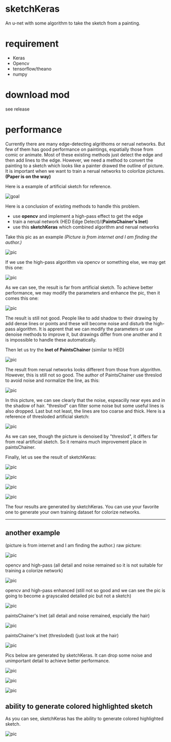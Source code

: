 # sketchKeras
An u-net with some algorithm to take the sketch from a painting.

# requirement
* Keras
* Opencv
* tensorflow/theano
* numpy

# download mod
see release

# performance
Currently there are many edge-detecting algrithoms or nerual networks. But few of them has good performance on paintings, espatially those from comic or animate. Most of these existing methods just detect the edge and then add lines to the edge. However, we need a method to convert the painting to a sketch which looks like a painter drawed the outline of picture. It is important when we want to train a nerual networks to colorlize pictures.**(Paper is on the way)**

Here is a example of artificial sketch for reference.

![goal](https://raw.githubusercontent.com/lllyasviel/sketchKeras/master/github/example.png)

Here is a conclusion of existing methods to handle this problem.
* use **opencv** and implement a high-pass effect to get the edge
* train a nerual network (HED Edge Detect)/(**PaintsChainer's lnet**)
* use this **sketchKeras** which combined algorithm and nerual networks

Take this pic as an example *(Picture is from internet and I am finding the author.)*

![pic](https://raw.githubusercontent.com/lllyasviel/sketchKeras/master/test1/raw.jpg)

If we use the high-pass algorithm via opencv or something else, we may get this one:

![pic](https://raw.githubusercontent.com/lllyasviel/sketchKeras/master/test1/opencv.jpg)

As we can see, the result is far from artificial sketch. To achieve better performance, we may modify the parameters and enhance the pic, then it comes this one:

![pic](https://raw.githubusercontent.com/lllyasviel/sketchKeras/master/test1/opencv_enhanced.jpg)

The result is still not good. People like to add shadow to their drawing by add dense lines or points and these will become noise and disturb the high-pass algorithm. It is apprent that we can modify the parameters or use denoise methods to improve it, but drawings differ from one another and it is impossible to handle these automatically.

Then let us try the **lnet of PaintsChainer** (similar to HED)

![pic](https://raw.githubusercontent.com/lllyasviel/sketchKeras/master/test1/paintsChainer_lnet.jpg)

The result from nerual networks looks different from those from algorithm. However, this is still not so good.
The author of PaintsChainer use threslod to avoid noise and normalize the line, as this:

![pic](https://raw.githubusercontent.com/lllyasviel/sketchKeras/master/test1/paintsChainer_lnet_threshold.jpg)

In this picture, we can see clearly that the noise, espeacilly near eyes and in the shadow of hair. "threslod" can filter some noise but some useful lines is also dropped. Last but not least, the lines are too coarse and thick. Here is a reference of thresloded artificial sketch:

![pic](https://raw.githubusercontent.com/lllyasviel/sketchKeras/master/github/example.jpg)

As we can see, though the picture is denoised by "threslod", it differs far from real artificial sketch. So it remains much improvement place in paintsChainer.

Finally, let us see the result of sketchKeras:

![pic](https://raw.githubusercontent.com/lllyasviel/sketchKeras/master/test1/sketchKeras.jpg)

![pic](https://raw.githubusercontent.com/lllyasviel/sketchKeras/master/test1/sketchKeras_enhanced.jpg)

![pic](https://raw.githubusercontent.com/lllyasviel/sketchKeras/master/test1/sketchKeras_pured.jpg)

![pic](https://raw.githubusercontent.com/lllyasviel/sketchKeras/master/test1/sketchKeras_colored.jpg)

The four results are generated by sketchKeras. You can use your favorite one to generate your own training dataset for colorize networks.

---

## another example

(picture is from internet and I am finding the author.)
raw picture:

![pic](https://raw.githubusercontent.com/lllyasviel/sketchKeras/master/test2/raw.jpg)

opencv and high-pass (all detail and noise remained so it is not suitable for training a colorize network)

![pic](https://raw.githubusercontent.com/lllyasviel/sketchKeras/master/test2/opencv.jpg)

opencv and high-pass enhanced (still not so good and we can see the pic is going to become a grayscaled detailed pic but not a sketch)

![pic](https://raw.githubusercontent.com/lllyasviel/sketchKeras/master/test2/opencv_enhanced.jpg)

paintsChainer's lnet (all detail and noise remained, espcially the hair)

![pic](https://raw.githubusercontent.com/lllyasviel/sketchKeras/master/test2/paintsChainer_lnet.jpg)

paintsChainer's lnet (thresloded) (just look at the hair)

![pic](https://raw.githubusercontent.com/lllyasviel/sketchKeras/master/test2/paintsChainer_lnet_threshold.jpg)

Pics below are generated by sketchKeras. It can drop some noise and unimportant detail to achieve better performance.

![pic](https://raw.githubusercontent.com/lllyasviel/sketchKeras/master/test2/sketchKeras.jpg)

![pic](https://raw.githubusercontent.com/lllyasviel/sketchKeras/master/test2/sketchKeras_enhanced.jpg)

![pic](https://raw.githubusercontent.com/lllyasviel/sketchKeras/master/test2/sketchKeras_pured.jpg)

## ability to generate colored highlighted sketch

As you can see, sketchKeras has the ability to generate colored highlighted sketch.

![pic](https://raw.githubusercontent.com/lllyasviel/sketchKeras/master/test2/sketchKeras_colored.jpg)
